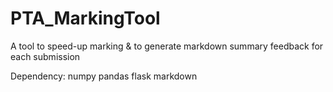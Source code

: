 # PTA_MarkingTool
A tool to speed-up marking &amp; to generate markdown summary feedback for each submission

Dependency:
numpy
pandas
flask
markdown
